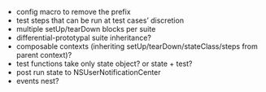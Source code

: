 - config macro to remove the prefix
- test steps that can be run at test cases’ discretion
- multiple setUp/tearDown blocks per suite
- differential-prototypal suite inheritance?
- composable contexts (inheriting setUp/tearDown/stateClass/steps from parent context)?
- test functions take only state object? or state + test?
- post run state to NSUserNotificationCenter
- events nest?